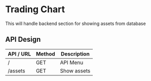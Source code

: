 # Trading Chart

This will handle backend section for showing assets from database

## API Design

| API / URL | Method | Description |
| --------- | ------ | ----------- |
| /         | GET    | API Menu    |
| /assets   | GET    | Show assets |
